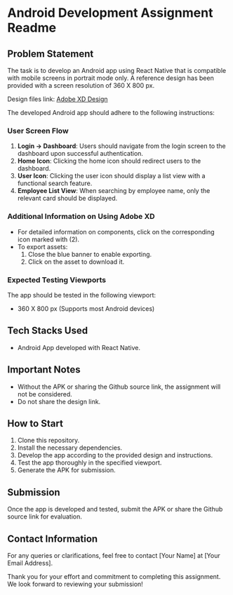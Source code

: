 # Android Development Assignment Readme

## Problem Statement
The task is to develop an Android app using React Native that is compatible with mobile screens in portrait mode only. A reference design has been provided with a screen resolution of 360 X 800 px.

Design files link: [Adobe XD Design](https://xd.adobe.com/view/2db00c45-2e66-4d36-96e1-51bca77ef2dd-78e3/)

The developed Android app should adhere to the following instructions:

### User Screen Flow
1. **Login -> Dashboard**: Users should navigate from the login screen to the dashboard upon successful authentication.
2. **Home Icon**: Clicking the home icon should redirect users to the dashboard.
3. **User Icon**: Clicking the user icon should display a list view with a functional search feature.
4. **Employee List View**: When searching by employee name, only the relevant card should be displayed.

### Additional Information on Using Adobe XD
- For detailed information on components, click on the corresponding icon marked with (2).
- To export assets:
  1. Close the blue banner to enable exporting.
  2. Click on the asset to download it.

### Expected Testing Viewports
The app should be tested in the following viewport:
- 360 X 800 px (Supports most Android devices)

## Tech Stacks Used
- Android App developed with React Native.

## Important Notes
- Without the APK or sharing the Github source link, the assignment will not be considered.
- Do not share the design link.

## How to Start
1. Clone this repository.
2. Install the necessary dependencies.
3. Develop the app according to the provided design and instructions.
4. Test the app thoroughly in the specified viewport.
5. Generate the APK for submission.

## Submission
Once the app is developed and tested, submit the APK or share the Github source link for evaluation.

## Contact Information
For any queries or clarifications, feel free to contact [Your Name] at [Your Email Address].

Thank you for your effort and commitment to completing this assignment. We look forward to reviewing your submission!
